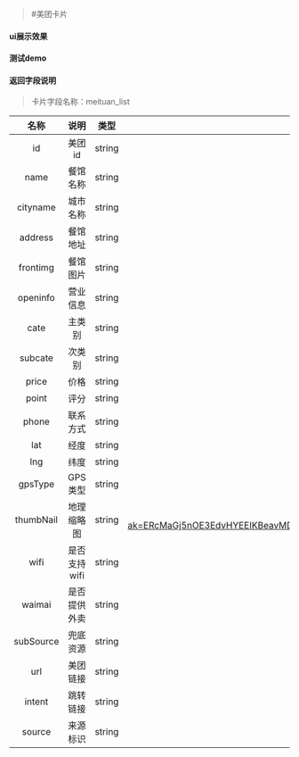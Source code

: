 >#美团卡片

#### ui展示效果
#### 测试demo
#### 返回字段说明

>卡片字段名称：meituan_list

|名称|说明|类型|示例|
|:---:|:---:|:----:|:---:|
|id|美团id|string|101783913|
|name|餐馆名称|string|肯德基（软件园店）|
|cityname|城市名称|string|深圳|
|address|餐馆地址|string|南山区软件产业基地7栋首层01-02-05号铺|
|frontimg|餐馆图片|string|https://img.meituan.net/msmerchant/4f63c1475c1e6edaa2210d7416145f8b120120.jpg|
|openinfo|营业信息|string||
|cate|主类别|string|美食|
|subcate|次类别|string|小吃快餐|
|price|价格|string|￥32|
|point|评分|string|4|
|phone|联系方式|string|400-920-8801|
|lat|经度|string|22.523688|
|lng|纬度|string|113.941458|
|gpsType|GPS类型|string|GCJ02|
|thumbNail|地理缩略图|string|http://api.map.baidu.com/staticimage/v2?ak=ERcMaGj5nOE3EdvHYEEIKBeavMDpEkex&mcode=666666&width=480&height=360&zoom=18&center=113.948006,22.529343&markers=113.948006,22.529343|
|wifi|是否支持wifi|string|0|
|waimai|是否提供外卖|string|1|
|subSource|兜底资源|string|meituan|
|url|美团链接|string|https://kuai.baidu.com/webapp/train/stationlist.html?trainno=K1026|
|intent|跳转链接|string||
|source|来源标识|string|BaiduTrain|














